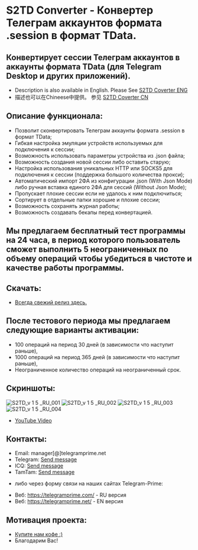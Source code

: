 # S2TD Converter - Конвертер Телеграм аккаунтов формата .session в формат TData.
## Конвертирует сессии Телеграм аккаунтов в аккаунты формата TData (для Telegram Desktop и других приложений).
 
 * Description is also available in English. Please See [S2TD Coverter ENG](https://github.com/telegram-prime/)
 * 描述也可以在Chineese中提供。 参见 [S2TD Coverter CN](https://github.com/telegram-prime/Telegram-Session-to-TData-Converter-CN)


## Описание функционала:
 - Позволит сконвертировать Телеграм аккаунты формата .session в формат TData;
 - Гибкая настройка эмуляции устройств используемых для подключения к сессии;
 - Возможность использовать параметры устройства из .json файла;
 - Возможность создания новой сессии либо оставить старую;
 - Настройка использования уникальных HTTP или SOCKS5 для подключения к сессии (поддержка большого количества прокси);
 - Автоматический импорт 2ФА из конфигурации .json (With Json Mode) либо ручная вставка единого 2ФА для сессий (Without Json Mode);
 - Пропускает плохие сессии если не удалось к ним подключиться;
 - Сортирует в отдельные папки хорошие и плохие сессии;
 - Возможность сохранять журнал работы;
 - Возможность создавать бекапы перед конвертацией.


## Мы предлагаем бесплатный тест программы на 24 часа, в период которого пользователь сможет выполнить 5 неограниченных по объему операций чтобы убедиться в чистоте и качестве работы программы.

## Скачать:
 - [Всегда свежий релиз здесь.](https://github.com/telegram-prime/Telegram-Session-to-TData-Converter/releases/latest)

## После тестового периода мы предлагаем следующие варианты активации: 
- 100 операций на период 30 дней (в зависимости что наступит раньше),
- 1000 операций на период 365 дней (в зависимости что наступит раньше),
- Неограниченное количество операций на неограниченный срок.


## Скриншоты:

![S2TD_v 1 5 _RU_001](https://github.com/telegram-prime/Telegram-Session-to-TData-Converter-RU/assets/94137664/1bd7885b-24a9-4057-b20c-80b544d4ff72) ![S2TD_v 1 5 _RU_002](https://github.com/telegram-prime/Telegram-Session-to-TData-Converter-RU/assets/94137664/93a3cb0b-a5d6-472d-b58d-d350f32857ed) 
![S2TD_v 1 5 _RU_003](https://github.com/telegram-prime/Telegram-Session-to-TData-Converter-RU/assets/94137664/89403d25-8d83-4c3f-b011-25fd077d11b2) ![S2TD_v 1 5 _RU_004](https://github.com/telegram-prime/Telegram-Session-to-TData-Converter-RU/assets/94137664/470595c2-8ff8-4116-a96f-208ac24b9935)



- [YouTube Video](https://youtu.be/_U3eIo_22J0)


##  Контакты:
- Email:    manager[@]telegramprime.net
- Telegram: [Send message](https://telegramprime.com/telegram-contact)
- ICQ:      [Send message](https://telegramprime.com/icq-contact)
- TamTam:   [Send message](https://telegramprime.com/tamtam-contact)

* либо через форму связи на наших сайтах Telegram-Prime:
- Веб: https://telegramprime.com/ - RU версия
- Веб: https://telegramprime.net/ - EN версия


## Мотивация проекта:
* [Купите нам кофе :)](https://commerce.coinbase.com/checkout/3bb9ffcb-4638-480a-a2e8-d930643a230a)
* Благодарим Вас!

